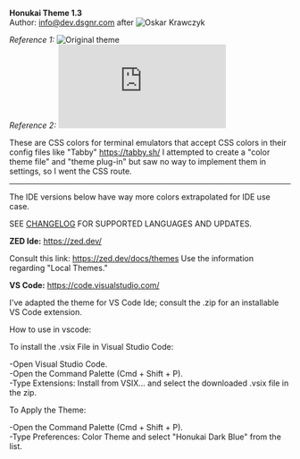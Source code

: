 __Honukai Theme 1.3__  
Author: info@dev.dsgnr.com after ![Oskar Krawczyk](https://x.com/oskar/status/664911529192607746?lang=en)

*Reference 1:* ![Original theme](https://github.com/oskarkrawczyk/honukai-iterm-zsh)  
*Reference 2:* ![Oh-My-Posh](https://github.com/JanDeDobbeleer/oh-my-posh/blob/main/themes/honukai.omp.json)

These are CSS colors for terminal emulators that accept CSS colors in their config files like "Tabby" https://tabby.sh/
I attempted to create a "color theme file" and "theme plug-in" but saw no way to implement them in settings, so I went the CSS route.

-----
The IDE versions below have way more colors extrapolated for IDE use case.

SEE [CHANGELOG](https://github.com/chrisdigital/honukai-theme/blob/main/honukai-dark-blue-theme-vsc-1.2/CHANGELOG.md) FOR SUPPORTED LANGUAGES AND UPDATES.


**__ZED Ide:__**  https://zed.dev/

Consult this link: https://zed.dev/docs/themes
Use the information regarding "Local Themes."

**__VS Code:__**  https://code.visualstudio.com/

I've adapted the theme for VS Code Ide; consult the .zip for an installable VS Code extension.

How to use in vscode:

To install the .vsix File in Visual Studio Code:

-Open Visual Studio Code.  
-Open the Command Palette (Cmd + Shift + P).  
-Type Extensions: Install from VSIX... and select the downloaded .vsix file in the zip.  

To Apply the Theme: 

-Open the Command Palette (Cmd + Shift + P).  
-Type Preferences: Color Theme and select "Honukai Dark Blue" from the list. 
